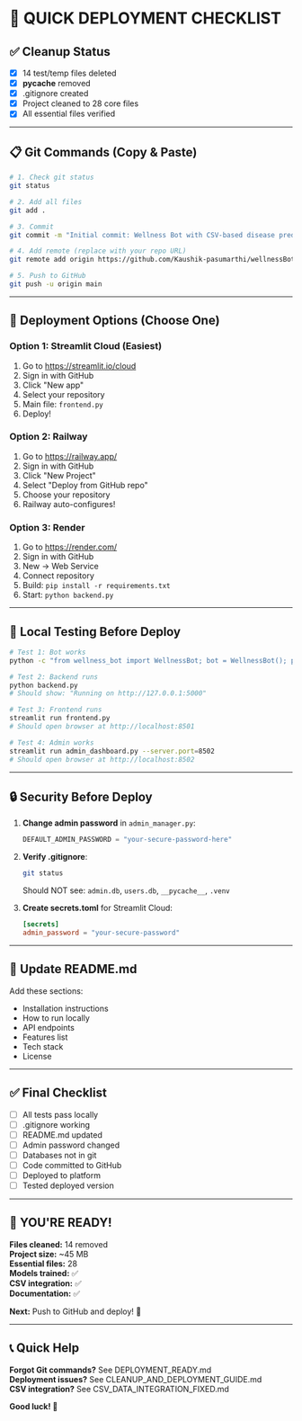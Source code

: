 # 🎯 QUICK DEPLOYMENT CHECKLIST

## ✅ Cleanup Status
- [x] 14 test/temp files deleted
- [x] __pycache__ removed  
- [x] .gitignore created
- [x] Project cleaned to 28 core files
- [x] All essential files verified

---

## 📋 Git Commands (Copy & Paste)

```bash
# 1. Check git status
git status

# 2. Add all files
git add .

# 3. Commit
git commit -m "Initial commit: Wellness Bot with CSV-based disease prediction"

# 4. Add remote (replace with your repo URL)
git remote add origin https://github.com/Kaushik-pasumarthi/wellnessBot.git

# 5. Push to GitHub
git push -u origin main
```

---

## 🚀 Deployment Options (Choose One)

### Option 1: Streamlit Cloud (Easiest)
1. Go to https://streamlit.io/cloud
2. Sign in with GitHub
3. Click "New app"
4. Select your repository
5. Main file: `frontend.py`
6. Deploy!

### Option 2: Railway
1. Go to https://railway.app/
2. Sign in with GitHub
3. Click "New Project"
4. Select "Deploy from GitHub repo"
5. Choose your repository
6. Railway auto-configures!

### Option 3: Render
1. Go to https://render.com/
2. Sign in with GitHub
3. New → Web Service
4. Connect repository
5. Build: `pip install -r requirements.txt`
6. Start: `python backend.py`

---

## 🔧 Local Testing Before Deploy

```bash
# Test 1: Bot works
python -c "from wellness_bot import WellnessBot; bot = WellnessBot(); print('OK' if bot.reply('fever', 'test') else 'FAIL')"

# Test 2: Backend runs
python backend.py
# Should show: "Running on http://127.0.0.1:5000"

# Test 3: Frontend runs
streamlit run frontend.py
# Should open browser at http://localhost:8501

# Test 4: Admin works
streamlit run admin_dashboard.py --server.port=8502
# Should open browser at http://localhost:8502
```

---

## 🔒 Security Before Deploy

1. **Change admin password** in `admin_manager.py`:
   ```python
   DEFAULT_ADMIN_PASSWORD = "your-secure-password-here"
   ```

2. **Verify .gitignore**:
   ```bash
   git status
   ```
   Should NOT see: `admin.db`, `users.db`, `__pycache__`, `.venv`

3. **Create secrets.toml** for Streamlit Cloud:
   ```toml
   [secrets]
   admin_password = "your-secure-password"
   ```

---

## 📝 Update README.md

Add these sections:
- Installation instructions
- How to run locally
- API endpoints
- Features list
- Tech stack
- License

---

## ✅ Final Checklist

- [ ] All tests pass locally
- [ ] .gitignore working
- [ ] README.md updated
- [ ] Admin password changed
- [ ] Databases not in git
- [ ] Code committed to GitHub
- [ ] Deployed to platform
- [ ] Tested deployed version

---

## 🎉 YOU'RE READY!

**Files cleaned:** 14 removed  
**Project size:** ~45 MB  
**Essential files:** 28  
**Models trained:** ✅  
**CSV integration:** ✅  
**Documentation:** ✅  

**Next:** Push to GitHub and deploy! 🚀

---

## 📞 Quick Help

**Forgot Git commands?** See DEPLOYMENT_READY.md  
**Deployment issues?** See CLEANUP_AND_DEPLOYMENT_GUIDE.md  
**CSV integration?** See CSV_DATA_INTEGRATION_FIXED.md  

**Good luck! 🎊**
